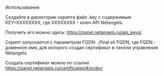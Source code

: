 Использование:

Создайте в директории скрипта файл .key с содержимым KEY=XXXXXXXX, где XXXXXXXX - ключ API Netangels.

Получить его можно здесь: https://panel.netangels.ru/api_keys/

Скрипт запускается с параметром FQDN: ./final.sh FQDN, где FQDN - доменное имя, для которого создан сертификат в панели управления Netangels.

Создать сертификат можно по ссылке https://panel.netangels.ru/certificates/#/order/
